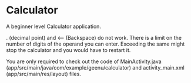# Calculator
A beginner level Calculator application.

. (decimal point) and <-- (Backspace) do not work.
There is a limit on the number of digits of the operand you can enter. Exceeding the same might stop the calculator 
and you would have to restart it.


You are only required to check out the code of MainActivity.java (app/src/main/java/com/example/geenu/calculator) and activity_main.xml (app/src/main/res/layout) files.
